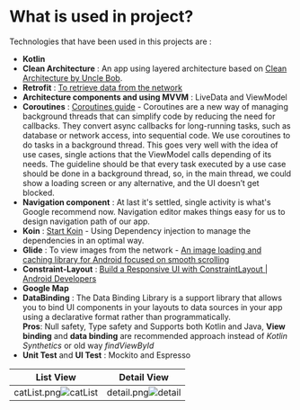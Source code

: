 # What is used in project?
Technologies that have been used in this projects are :

- **Kotlin**
- **Clean Architecture** : An app using layered architecture based on [Clean Architecture by Uncle Bob](http://blog.cleancoder.com/uncle-bob/2012/08/13/the-clean-architecture.html).
- **Retrofit** : [To retrieve data from the network](https://github.com/square/retrofit)
- **Architecture components and using MVVM** : LiveData and ViewModel
- **Coroutines** : [Coroutines guide](https://kotlinlang.org/docs/coroutines-guide.html) - Coroutines are a new way of managing background threads that can simplify code by reducing the need for callbacks. They convert async callbacks for long-running tasks, such as database or network access, into sequential code. We use coroutines to do tasks in a background thread. This goes very well with the idea of use cases, single actions that the ViewModel calls depending of its needs. The guideline should be that every task executed by a use case should be done in a background thread, so, in the main thread, we could show a loading screen or any alternative, and the UI doesn’t get blocked.
- **Navigation component** : At last it's settled, single activity is what's Google recommend now. Navigation editor makes things easy for us to design navigation path of our app.
- **Koin** : [Start Koin](https://insert-koin.io/) - Using Dependency injection to manage the dependencies in an optimal way.
- **Glide** : To view images from the network - [An image loading and caching library for Android focused on smooth scrolling](https://github.com/bumptech/glide)
- **Constraint-Layout** : [Build a Responsive UI with ConstraintLayout | Android Developers](https://developer.android.com/training/constraint-layout/index.html)
- **Google Map**
- **DataBinding** : The Data Binding Library is a support library that allows you to bind UI components in your layouts to data sources in your app using a declarative format rather than programmatically.
 </br>**Pros**: Null safety, Type safety and Supports both Kotlin and Java, **View binding** and **data binding** are recommended approach instead of *Kotlin Synthetics* or old way *findViewById*
- **Unit Test** and **UI Test** : Mockito and Espresso 





 List View | Detail View 
 ------------- | ------------- 
 catList.png![catList](https://user-images.githubusercontent.com/22428059/126235010-4a74921d-7eed-4eda-9467-e343191d29fc.png) | detail.png![detail](https://user-images.githubusercontent.com/22428059/126235055-0e4e73d8-2d6f-4653-9870-9a3995d3eac4.png)
